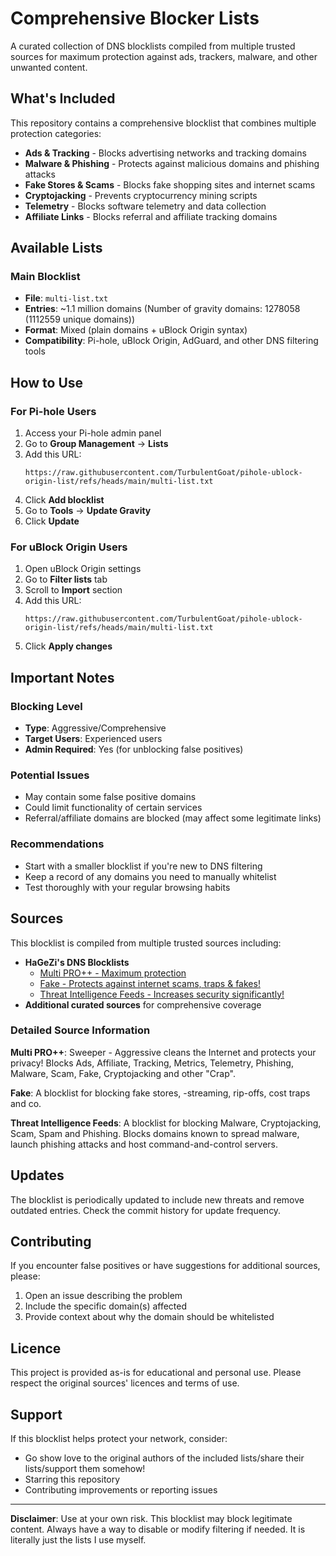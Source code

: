 # Comprehensive Blocker Lists

A curated collection of DNS blocklists compiled from multiple trusted sources for maximum protection against ads, trackers, malware, and other unwanted content.

## What's Included

This repository contains a comprehensive blocklist that combines multiple protection categories:

- **Ads & Tracking** - Blocks advertising networks and tracking domains
- **Malware & Phishing** - Protects against malicious domains and phishing attacks  
- **Fake Stores & Scams** - Blocks fake shopping sites and internet scams
- **Cryptojacking** - Prevents cryptocurrency mining scripts
- **Telemetry** - Blocks software telemetry and data collection
- **Affiliate Links** - Blocks referral and affiliate tracking domains

## Available Lists

### Main Blocklist
- **File**: `multi-list.txt`
- **Entries**: ~1.1 million domains (Number of gravity domains: 1278058 (1112559 unique domains))
- **Format**: Mixed (plain domains + uBlock Origin syntax)
- **Compatibility**: Pi-hole, uBlock Origin, AdGuard, and other DNS filtering tools

## How to Use

### For Pi-hole Users

1. Access your Pi-hole admin panel
2. Go to **Group Management** → **Lists**
3. Add this URL:
   ```
   https://raw.githubusercontent.com/TurbulentGoat/pihole-ublock-origin-list/refs/heads/main/multi-list.txt
   ```
4. Click **Add blocklist**
5. Go to **Tools** → **Update Gravity**
6. Click **Update**

### For uBlock Origin Users

1. Open uBlock Origin settings
2. Go to **Filter lists** tab
3. Scroll to **Import** section
4. Add this URL:
   ```
   https://raw.githubusercontent.com/TurbulentGoat/pihole-ublock-origin-list/refs/heads/main/multi-list.txt
   ```
5. Click **Apply changes**

## Important Notes

### Blocking Level
- **Type**: Aggressive/Comprehensive
- **Target Users**: Experienced users
- **Admin Required**: Yes (for unblocking false positives)

### Potential Issues
- May contain some false positive domains
- Could limit functionality of certain services
- Referral/affiliate domains are blocked (may affect some legitimate links)

### Recommendations
- Start with a smaller blocklist if you're new to DNS filtering
- Keep a record of any domains you need to manually whitelist
- Test thoroughly with your regular browsing habits

## Sources

This blocklist is compiled from multiple trusted sources including:

- **HaGeZi's DNS Blocklists**
  - [Multi PRO++ - Maximum protection](https://github.com/hagezi/dns-blocklists?tab=readme-ov-file#proplus)
  - [Fake - Protects against internet scams, traps & fakes!](https://github.com/hagezi/dns-blocklists?tab=readme-ov-file#fake)
  - [Threat Intelligence Feeds - Increases security significantly!](https://github.com/hagezi/dns-blocklists?tab=readme-ov-file#tif)
- **Additional curated sources** for comprehensive coverage

### Detailed Source Information

**Multi PRO++**: Sweeper - Aggressive cleans the Internet and protects your privacy! Blocks Ads, Affiliate, Tracking, Metrics, Telemetry, Phishing, Malware, Scam, Fake, Cryptojacking and other "Crap".

**Fake**: A blocklist for blocking fake stores, -streaming, rip-offs, cost traps and co.

**Threat Intelligence Feeds**: A blocklist for blocking Malware, Cryptojacking, Scam, Spam and Phishing. Blocks domains known to spread malware, launch phishing attacks and host command-and-control servers.

## Updates

The blocklist is periodically updated to include new threats and remove outdated entries. Check the commit history for update frequency.

## Contributing

If you encounter false positives or have suggestions for additional sources, please:

1. Open an issue describing the problem
2. Include the specific domain(s) affected
3. Provide context about why the domain should be whitelisted

## Licence

This project is provided as-is for educational and personal use. Please respect the original sources' licences and terms of use.

## Support

If this blocklist helps protect your network, consider:
- Go show love to the original authors of the included lists/share their lists/support them somehow!
- Starring this repository
- Contributing improvements or reporting issues

---

**Disclaimer**: Use at your own risk. This blocklist may block legitimate content. Always have a way to disable or modify filtering if needed. It is literally just the lists I use myself.
